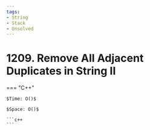 ```yaml
---
tags:
- String
- Stack
- Unsolved
---
```



# 1209. Remove All Adjacent Duplicates in String II

=== "C++"

    $Time: O()$

    $Space: O()$

    ```c++
    ```